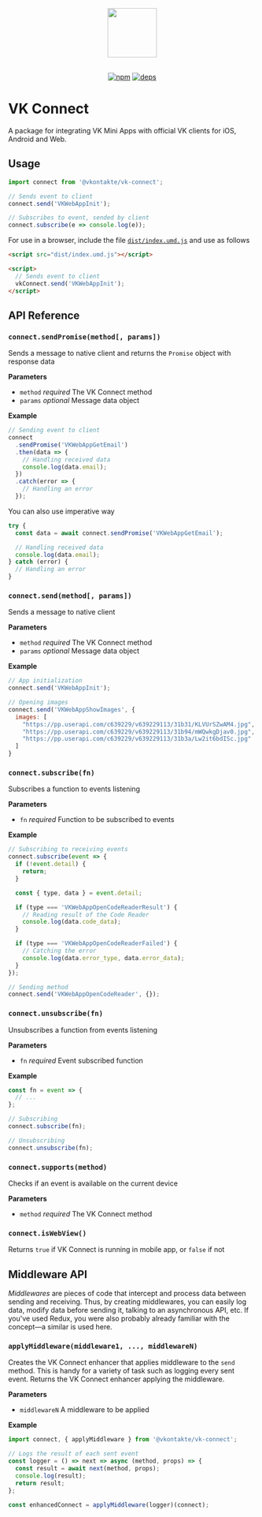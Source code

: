 <div align="center">
  <a href="https://github.com/VKCOM">
    <img width="100" height="100" src="https://avatars3.githubusercontent.com/u/1478241?s=200&v=4">
  </a>
  <br>
  <br>

[![npm][npm]][npm-url]
[![deps][deps]][deps-url]

[npm]: https://img.shields.io/npm/v/@vkontakte/vk-connect.svg
[npm-url]: https://npmjs.com/package/@vkontakte/vk-connect
[deps]: https://img.shields.io/david/vkcom/vk-connect.svg
[deps-url]: https://david-dm.org/vkcom/vk-connect

</div>

# VK Connect

A package for integrating VK Mini Apps with official VK clients for iOS, Android and Web.

## Usage

```js
import connect from '@vkontakte/vk-connect';

// Sends event to client
connect.send('VKWebAppInit');

// Subscribes to event, sended by client
connect.subscribe(e => console.log(e));
```

For use in a browser, include the file [`dist/index.umd.js`](https://unpkg.com/@vkontakte/vk-connect/dist/index.umd.js) and use as follows

```html
<script src="dist/index.umd.js"></script>

<script>
  // Sends event to client
  vkConnect.send('VKWebAppInit');
</script>
```

## API Reference

### `connect.sendPromise(method[, params])`

Sends a message to native client and returns the `Promise` object with response data

**Parameters**

- `method` _required_ The VK Connect method
- `params` _optional_ Message data object

**Example**

```js
// Sending event to client
connect
  .sendPromise('VKWebAppGetEmail')
  .then(data => {
    // Handling received data
    console.log(data.email);
  })
  .catch(error => {
    // Handling an error
  });
```

You can also use imperative way

```js
try {
  const data = await connect.sendPromise('VKWebAppGetEmail');

  // Handling received data
  console.log(data.email);
} catch (error) {
  // Handling an error
}
```

### `connect.send(method[, params])`

Sends a message to native client

**Parameters**

- `method` _required_ The VK Connect method
- `params` _optional_ Message data object

**Example**

```js
// App initialization
connect.send('VKWebAppInit');

// Opening images
connect.send('VKWebAppShowImages', {
  images: [
    "https://pp.userapi.com/c639229/v639229113/31b31/KLVUrSZwAM4.jpg",
    "https://pp.userapi.com/c639229/v639229113/31b94/mWQwkgDjav0.jpg",
    "https://pp.userapi.com/c639229/v639229113/31b3a/Lw2it6bdISc.jpg"
  ]
}
```

### `connect.subscribe(fn)`

Subscribes a function to events listening

**Parameters**

- `fn` _required_ Function to be subscribed to events

**Example**

```js
// Subscribing to receiving events
connect.subscribe(event => {
  if (!event.detail) {
    return;
  }

  const { type, data } = event.detail;

  if (type === 'VKWebAppOpenCodeReaderResult') {
    // Reading result of the Code Reader
    console.log(data.code_data);
  }

  if (type === 'VKWebAppOpenCodeReaderFailed') {
    // Catching the error
    console.log(data.error_type, data.error_data);
  }
});

// Sending method
connect.send('VKWebAppOpenCodeReader', {});
```

### `connect.unsubscribe(fn)`

Unsubscribes a function from events listening

**Parameters**

- `fn` _required_ Event subscribed function

**Example**

```js
const fn = event => {
  // ...
};

// Subscribing
connect.subscribe(fn);

// Unsubscribing
connect.unsubscribe(fn);
```

### `connect.supports(method)`

Checks if an event is available on the current device

**Parameters**

- `method` _required_ The VK Connect method

### `connect.isWebView()`

Returns `true` if VK Connect is running in mobile app, or `false` if not

## Middleware API

_Middlewares_ are pieces of code that intercept and process data between sending and receiving. Thus, by creating middlewares, you can easily log data, modify data before sending it, talking to an asynchronous API, etc. If you've used Redux, you were also probably already familiar with the concept—a similar is used here.

### `applyMiddleware(middleware1, ..., middlewareN)`

Creates the VK Connect enhancer that applies middleware to the `send`
method. This is handy for a variety of task such as logging every sent
event. Returns the VK Connect enhancer applying the middleware.

**Parameters**

- `middlewareN` A middleware to be applied

**Example**

```js
import connect, { applyMiddleware } from '@vkontakte/vk-connect';

// Logs the result of each sent event
const logger = () => next => async (method, props) => {
  const result = await next(method, props);
  console.log(result);
  return result;
};

const enhancedConnect = applyMiddleware(logger)(connect);
```
